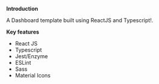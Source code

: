 **Introduction**

A Dashboard template built using ReactJS and Typescript!.

**Key features**
- React JS
- Typescript
- Jest/Enzyme
- ESLint
- Sass
- Material Icons
